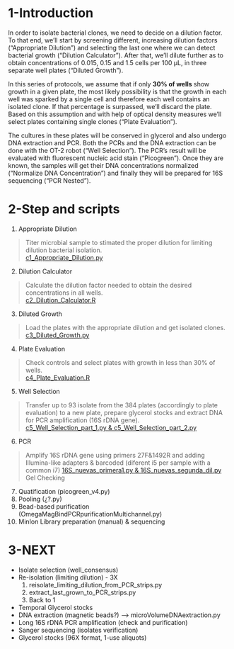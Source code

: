 1-Introduction
=

In order to isolate bacterial clones, we need to decide on a dilution factor. To that end, we’ll start by screening different, increasing dilution factors (“Appropriate Dilution”) and selecting the last one where we can detect bacterial growth (“Dilution Calculator”). After that, we’ll dilute further as to obtain concentrations of 0.015, 0.15 and 1.5 cells per 100 μL, in three separate well plates (“Diluted Growth”).

In this series of protocols, we assume that if only **30% of wells** show growth in a given plate, the most likely possibility is that the growth in each well was sparked by a single cell and therefore each well contains an isolated clone. If that percentage is surpassed, we’ll discard the plate. Based on this assumption and with help of optical density measures we’ll select plates containing single clones (“Plate Evaluation”).

The cultures in these plates will be conserved in glycerol and also undergo DNA extraction and PCR. Both the PCRs and the DNA extraction can be done with the OT-2 robot (“Well Selection”). The PCR’s result will be evaluated with fluorescent nucleic acid stain (“Picogreen”). Once they are known, the samples will get their DNA concentrations normalized (“Normalize DNA Concentration”) and finally they will be prepared for 16S sequencing (“PCR Nested”).

2-Step and scripts
=


1. Appropriate Dilution

> Titer microbial sample to stimated the proper dilution for limiting dilution bacterial isolation.  
> [c1_Appropriate_Dilution.py](./c1_Appropriate_Dilution.md)

2. Dilution Calculator

> Calculate the dilution factor needed to obtain the desired concentrations in all wells.  
> [c2_Dilution_Calculator.R](./c2_Dilution_Calculator.R)

3. Diluted Growth

> Load the plates with the appropriate dilution and get isolated clones.  
> [c3_Diluted_Growth.py](./c3_Diluted_Growth.md)

4. Plate Evaluation

> Check controls and select plates with growth in less than 30% of wells.  
> [c4_Plate_Evaluation.R](./c4_Plate_Evaluation.R)

5. Well Selection

> Transfer up to 93 isolate from the 384 plates (accordingly to plate evaluation) to a new plate, prepare glycerol stocks and extract DNA for PCR amplification (16S rDNA gene).  
> [c5_Well_Selection_part_1.py & c5_Well_Selection_part_2.py](./c5_Well_Selection.md)

6. PCR
> Amplify 16S rDNA gene using primers 27F&1492R and adding Illumina-like adapters & barcoded (diferent i5 per sample with a common i7)
> [16S_nuevas_primera1.py & 16S_nuevas_segunda_dil.py]()
> Gel Checking

7. Quatification (picogreen_v4.py)
8. Pooling (¿?.py)
9. Bead-based purification (OmegaMagBindPCRpurificationMultichannel.py)
10. MinIon Library preparation (manual) & sequencing


3-NEXT
=

- Isolate selection (well_consensus)
- Re-isolation (limiting dilution) - 3X
	1. reisolate_limiting_dilution_from_PCR_strips.py
	2. extract_last_grown_to_PCR_strips.py
	3. Back to 1
- Temporal Glycerol stocks
- DNA extraction (magnetic beads?) --> microVolumeDNAextraction.py
- Long 16S rDNA PCR amplification (check and purification)
- Sanger sequencing (isolates verification)
- Glycerol stocks (96X format, 1-use aliquots)






